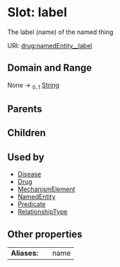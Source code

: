 
# Slot: label


The label (name) of the named thing

URI: [drug:namedEntity__label](http://w3id.org/ontogpt/drug/namedEntity__label)


## Domain and Range

None &#8594;  <sub>0..1</sub> [String](types/String.md)

## Parents


## Children


## Used by

 * [Disease](Disease.md)
 * [Drug](Drug.md)
 * [MechanismElement](MechanismElement.md)
 * [NamedEntity](NamedEntity.md)
 * [Predicate](Predicate.md)
 * [RelationshipType](RelationshipType.md)

## Other properties

|  |  |  |
| --- | --- | --- |
| **Aliases:** | | name |

